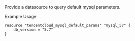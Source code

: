 Provide a datasource to query default mysql parameters.

Example Usage

```hcl
resource "tencentcloud_mysql_default_params" "mysql_57" {
	db_version = "5.7"
}
```